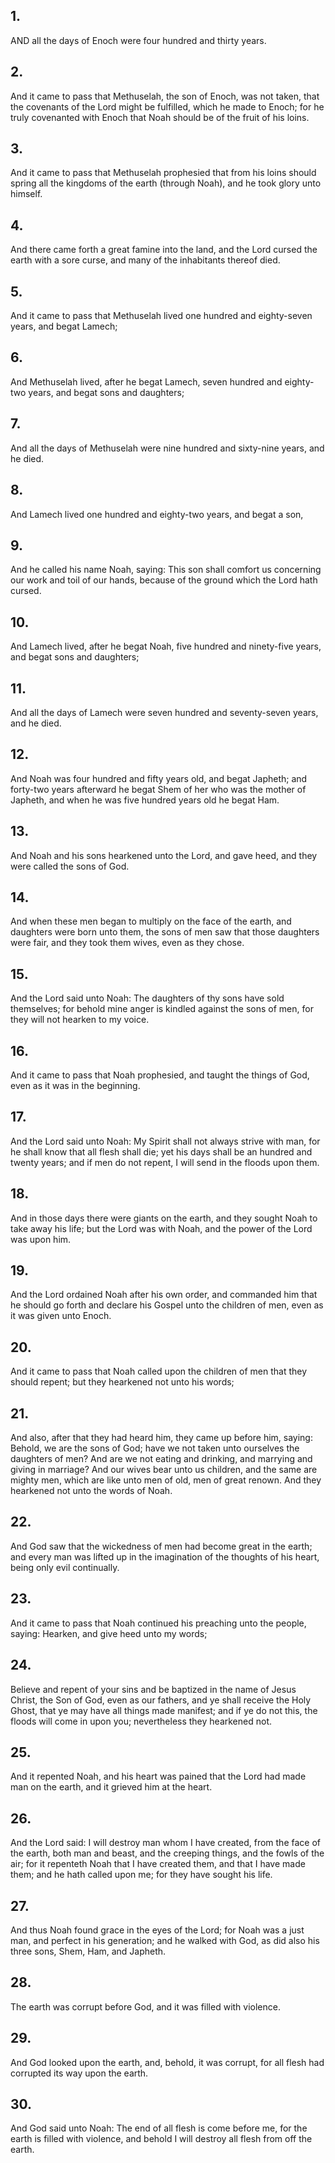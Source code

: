 ## 1.
AND all the days of Enoch were four hundred and thirty years.
## 2.
And it came to pass that Methuselah, the son of Enoch, was not taken, that the covenants of the Lord might be fulfilled, which he made to Enoch; for he truly covenanted with Enoch that Noah should be of the fruit of his loins.
## 3.
And it came to pass that Methuselah prophesied that from his loins should spring all the kingdoms of the earth (through Noah), and he took glory unto himself.
## 4.
And there came forth a great famine into the land, and the Lord cursed the earth with a sore curse, and many of the inhabitants thereof died.
## 5.
And it came to pass that Methuselah lived one hundred and eighty-seven years, and begat Lamech;
## 6.
And Methuselah lived, after he begat Lamech, seven hundred and eighty-two years, and begat sons and daughters;
## 7.
And all the days of Methuselah were nine hundred and sixty-nine years, and he died.
## 8.
And Lamech lived one hundred and eighty-two years, and begat a son,
## 9.
And he called his name Noah, saying: This son shall comfort us concerning our work and toil of our hands, because of the ground which the Lord hath cursed.
## 10.
And Lamech lived, after he begat Noah, five hundred and ninety-five years, and begat sons and daughters;
## 11.
And all the days of Lamech were seven hundred and seventy-seven years, and he died.
## 12.
And Noah was four hundred and fifty years old, and begat Japheth; and forty-two years afterward he begat Shem of her who was the mother of Japheth, and when he was five hundred years old he begat Ham.
## 13.
And Noah and his sons hearkened unto the Lord, and gave heed, and they were called the sons of God.
## 14.
And when these men began to multiply on the face of the earth, and daughters were born unto them, the sons of men saw that those daughters were fair, and they took them wives, even as they chose.
## 15.
And the Lord said unto Noah: The daughters of thy sons have sold themselves; for behold mine anger is kindled against the sons of men, for they will not hearken to my voice.
## 16.
And it came to pass that Noah prophesied, and taught the things of God, even as it was in the beginning.
## 17.
And the Lord said unto Noah: My Spirit shall not always strive with man, for he shall know that all flesh shall die; yet his days shall be an hundred and twenty years; and if men do not repent, I will send in the floods upon them.
## 18.
And in those days there were giants on the earth, and they sought Noah to take away his life; but the Lord was with Noah, and the power of the Lord was upon him.
## 19.
And the Lord ordained Noah after his own order, and commanded him that he should go forth and declare his Gospel unto the children of men, even as it was given unto Enoch.
## 20.
And it came to pass that Noah called upon the children of men that they should repent; but they hearkened not unto his words;
## 21.
And also, after that they had heard him, they came up before him, saying: Behold, we are the sons of God; have we not taken unto ourselves the daughters of men? And are we not eating and drinking, and marrying and giving in marriage? And our wives bear unto us children, and the same are mighty men, which are like unto men of old, men of great renown. And they hearkened not unto the words of Noah.
## 22.
And God saw that the wickedness of men had become great in the earth; and every man was lifted up in the imagination of the thoughts of his heart, being only evil continually.
## 23.
And it came to pass that Noah continued his preaching unto the people, saying: Hearken, and give heed unto my words;
## 24.
Believe and repent of your sins and be baptized in the name of Jesus Christ, the Son of God, even as our fathers, and ye shall receive the Holy Ghost, that ye may have all things made manifest; and if ye do not this, the floods will come in upon you; nevertheless they hearkened not.
## 25.
And it repented Noah, and his heart was pained that the Lord had made man on the earth, and it grieved him at the heart.
## 26.
And the Lord said: I will destroy man whom I have created, from the face of the earth, both man and beast, and the creeping things, and the fowls of the air; for it repenteth Noah that I have created them, and that I have made them; and he hath called upon me; for they have sought his life.
## 27.
And thus Noah found grace in the eyes of the Lord; for Noah was a just man, and perfect in his generation; and he walked with God, as did also his three sons, Shem, Ham, and Japheth.
## 28.
The earth was corrupt before God, and it was filled with violence.
## 29.
And God looked upon the earth, and, behold, it was corrupt, for all flesh had corrupted its way upon the earth.
## 30.
And God said unto Noah: The end of all flesh is come before me, for the earth is filled with violence, and behold I will destroy all flesh from off the earth.
